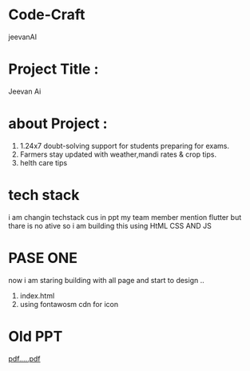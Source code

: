 # Code-Craft
jeevanAI  
# Project Title : 
Jeevan Ai
# about Project : 
 1) 1.24x7 doubt-solving support for students
    preparing for exams.
 2) Farmers stay updated with weather,mandi rates & crop tips.
 3) helth care tips 

 # tech stack
 i am changin techstack cus in ppt my team member mention flutter but thare is no ative so i am building this using HtML
 CSS AND JS 

# PASE ONE 
now i am staring building with all page and start to design ..
1) index.html 
2) using fontawosm cdn for icon

# Old PPT
 [pdf.....pdf](https://github.com/user-attachments/files/21117502/pdf.pdf)
